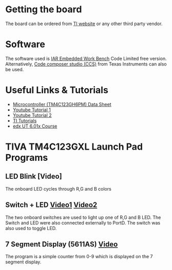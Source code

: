 # Getting the board
The board can be ordered from [TI website](https://store.ti.com/ProductAccessories.aspx?ProductId=4505) or any other third party vendor.

# Software
The software used is [IAR Embedded Work Bench](https://www.iar.com/iar-embedded-workbench/) Code Limited free version. Alternatively, [Code composer studio (CCS)](http://www.ti.com/tool/CCSTUDIO) from Texas Instruments can also be used.

# Useful Links & Tutorials
* [Microcontroller (TM4C123GH6PM) Data Sheet](http://www.ti.com/lit/ds/symlink/tm4c123gh6pm.pdf)
* [Youtube Tutorial 1](https://www.youtube.com/watch?v=qieNBhmWQbA&list=PLmfT_cdP5PYBWYvK_bCdGyBqQEiRzUPeq&index=3)
* [Youtube Tutorial 2](https://www.youtube.com/watch?v=3V9eqvkMzHA&list=PLPW8O6W-1chwyTzI3BHwBLbGQoPFxPAPM)
* [TI Tutorials](http://processors.wiki.ti.com/index.php/Getting_Started_with_the_TIVA%E2%84%A2_C_Series_TM4C123G_LaunchPad)
* [edx UT 6.01x Course](https://courses.edx.org/courses/UTAustinX/UT.6.01x/1T2014/course/)


# TIVA TM4C123GXL Launch Pad Programs

## LED Blink [Video]
The onboard LED cycles through R,G and B colors

## Switch + LED [Video1](https://youtu.be/PD2W7jYPpn8) [Video2](https://youtu.be/Izpt-WET_rg)
The two onboard switches are used to light up one of R,G and B LED. The Switch and LED were also connected externally to PortD. The switch was also used to toggle LED.

## 7 Segment Display (5611AS) [Video](https://youtu.be/ZtxzncycSjI)
The program is a simple counter from 0-9 which is displayed on the 7 segment display.



